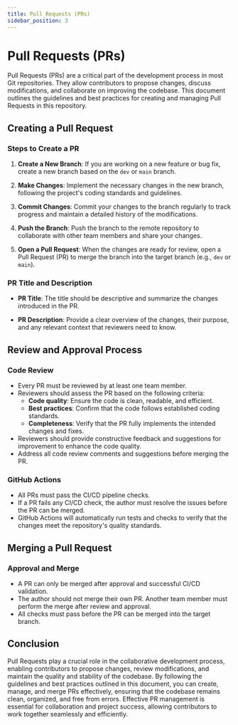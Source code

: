```yaml
---
title: Pull Requests (PRs)
sidebar_position: 3
---
```


# Pull Requests (PRs)

Pull Requests (PRs) are a critical part of the development process in most Git repositories. They allow contributors to propose changes, discuss modifications, and collaborate on improving the codebase. This document outlines the guidelines and best practices for creating and managing Pull Requests in this repository.

## **Creating a Pull Request**

### Steps to Create a PR

1. **Create a New Branch**: If you are working on a new feature or bug fix, create a new branch based on the `dev` or `main` branch.

2. **Make Changes**: Implement the necessary changes in the new branch, following the project's coding standards and guidelines.

3. **Commit Changes**: Commit your changes to the branch regularly to track progress and maintain a detailed history of the modifications.

4. **Push the Branch**: Push the branch to the remote repository to collaborate with other team members and share your changes.

5. **Open a Pull Request**: When the changes are ready for review, open a Pull Request (PR) to merge the branch into the target branch (e.g., `dev` or `main`).

### PR Title and Description

- **PR Title**: The title should be descriptive and summarize the changes introduced in the PR.

- **PR Description**: Provide a clear overview of the changes, their purpose, and any relevant context that reviewers need to know.

## **Review and Approval Process**

### Code Review

- Every PR must be reviewed by at least one team member.
- Reviewers should assess the PR based on the following criteria:
  - **Code quality**: Ensure the code is clean, readable, and efficient.
  - **Best practices**: Confirm that the code follows established coding standards.
  - **Completeness**: Verify that the PR fully implements the intended changes and fixes.
- Reviewers should provide constructive feedback and suggestions for improvement to enhance the code quality.
- Address all code review comments and suggestions before merging the PR.

### GitHub Actions

- All PRs must pass the CI/CD pipeline checks.
- If a PR fails any CI/CD check, the author must resolve the issues before the PR can be merged.
- GitHub Actions will automatically run tests and checks to verify that the changes meet the repository's quality standards.

## **Merging a Pull Request**

### Approval and Merge

- A PR can only be merged after approval and successful CI/CD validation.
- The author should not merge their own PR. Another team member must perform the merge after review and approval.
- All checks must pass before the PR can be merged into the target branch.

## **Conclusion**

Pull Requests play a crucial role in the collaborative development process, enabling contributors to propose changes, review modifications, and maintain the quality and stability of the codebase. By following the guidelines and best practices outlined in this document, you can create, manage, and merge PRs effectively, ensuring that the codebase remains clean, organized, and free from errors. Effective PR management is essential for collaboration and project success, allowing contributors to work together seamlessly and efficiently.